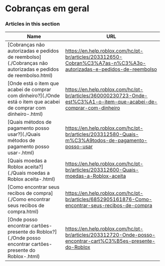 # Cobranças em geral  
### Articles in this section
Name|URL
-|-
[Cobranças não autorizadas e pedidos de reembolso](./Cobranças não autorizadas e pedidos de reembolso.html) |https://en.help.roblox.com/hc/pt-br/articles/203312650-Cobran%C3%A7as-n%C3%A3o-autorizadas-e-pedidos-de-reembolso
[Onde está o item que acabei de comprar com dinheiro?](./Onde está o item que acabei de comprar com dinheiro-.html) |https://en.help.roblox.com/hc/pt-br/articles/360000230723-Onde-est%C3%A1-o-item-que-acabei-de-comprar-com-dinheiro
[Quais métodos de pagamento posso usar?](./Quais métodos de pagamento posso usar-.html) |https://en.help.roblox.com/hc/pt-br/articles/203312580-Quais-m%C3%A9todos-de-pagamento-posso-usar
[Quais moedas a Roblox aceita?](./Quais moedas a Roblox aceita-.html) |https://en.help.roblox.com/hc/pt-br/articles/203312600-Quais-moedas-a-Roblox-aceita
[Como encontrar seus recibos de compra](./Como encontrar seus recibos de compra.html) |https://en.help.roblox.com/hc/pt-br/articles/6852905161876-Como-encontrar-seus-recibos-de-compra
[Onde posso encontrar cartões-presente do Roblox?](./Onde posso encontrar cartões-presente do Roblox-.html) |https://en.help.roblox.com/hc/pt-br/articles/203312720-Onde-posso-encontrar-cart%C3%B5es-presente-do-Roblox